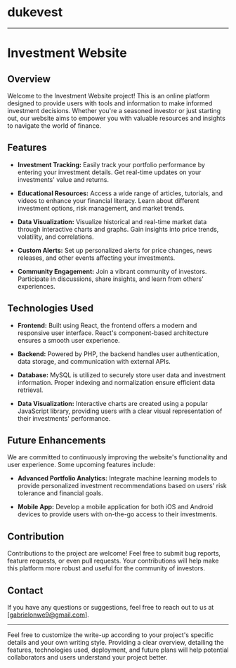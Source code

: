 # dukevest

---
# Investment Website



## Overview

Welcome to the Investment Website project! This is an online platform designed to provide users with tools and information to make informed investment decisions. Whether you're a seasoned investor or just starting out, our website aims to empower you with valuable resources and insights to navigate the world of finance.

## Features

- **Investment Tracking:** Easily track your portfolio performance by entering your investment details. Get real-time updates on your investments' value and returns.

- **Educational Resources:** Access a wide range of articles, tutorials, and videos to enhance your financial literacy. Learn about different investment options, risk management, and market trends.

- **Data Visualization:** Visualize historical and real-time market data through interactive charts and graphs. Gain insights into price trends, volatility, and correlations.

- **Custom Alerts:** Set up personalized alerts for price changes, news releases, and other events affecting your investments.

- **Community Engagement:** Join a vibrant community of investors. Participate in discussions, share insights, and learn from others' experiences.

## Technologies Used

- **Frontend:** Built using React, the frontend offers a modern and responsive user interface. React's component-based architecture ensures a smooth user experience.

- **Backend:** Powered by PHP, the backend handles user authentication, data storage, and communication with external APIs.

- **Database:** MySQL is utilized to securely store user data and investment information. Proper indexing and normalization ensure efficient data retrieval.

- **Data Visualization:** Interactive charts are created using a popular JavaScript library, providing users with a clear visual representation of their investments' performance.

## Future Enhancements

We are committed to continuously improving the website's functionality and user experience. Some upcoming features include:

- **Advanced Portfolio Analytics:** Integrate machine learning models to provide personalized investment recommendations based on users' risk tolerance and financial goals.

- **Mobile App:** Develop a mobile application for both iOS and Android devices to provide users with on-the-go access to their investments.

## Contribution

Contributions to the project are welcome! Feel free to submit bug reports, feature requests, or even pull requests. Your contributions will help make this platform more robust and useful for the community of investors.

## Contact

If you have any questions or suggestions, feel free to reach out to us at [gabrielonwe9@gmail.com].

---

Feel free to customize the write-up according to your project's specific details and your own writing style. Providing a clear overview, detailing the features, technologies used, deployment, and future plans will help potential collaborators and users understand your project better.
